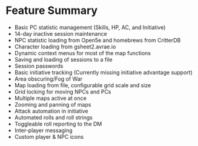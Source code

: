 # Feature Summary

- Basic PC statistic management (Skills, HP, AC, and Initiative)
- 14-day inactive session maintenance
- NPC statistic loading from Open5e and homebrews from CritterDB
- Character loading from gsheet2.avrae.io
- Dynamic context menus for most of the map functions
- Saving and loading of sessions to a file
- Session passwords
- Basic initiative tracking (Currently missing initiative advantage support)
- Area obscuring/Fog of War
- Map loading from file, configurable grid scale and size
- Grid locking for moving NPCs and PCs
- Multiple maps active at once
- Zooming and panning of maps
- Attack automation in initiative
- Automated rolls and roll strings
- Toggleable roll reporting to the DM
- Inter-player messaging
- Custom player & NPC icons